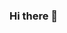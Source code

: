 ### Hi there 👋
<!--
[![Francis's github stats](https://github-readme-stats.vercel.app/api?username=Francis1024)](https://github.com/anuraghazra/github-readme-stats)
-->

<!--
**Francis1024/Francis1024** is a ✨ _special_ ✨ repository because its `README.md` (this file) appears on your GitHub profile.
Here are some ideas to get you started:

- 🔭 I’m currently working on ...
- 🌱 I’m currently learning ...
- 👯 I’m looking to collaborate on ...
- 🤔 I’m looking for help with ...
- 💬 Ask me about ...
- 📫 How to reach me: ...
- 😄 Pronouns: ...
- ⚡ Fun fact: ...
-->
